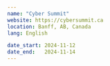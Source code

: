 ```yaml
---
name: "Cyber Summit"
website: https://cybersummit.ca
location: Banff, AB, Canada
lang: English

date_start: 2024-11-12
date_end:   2024-11-14
---
```

